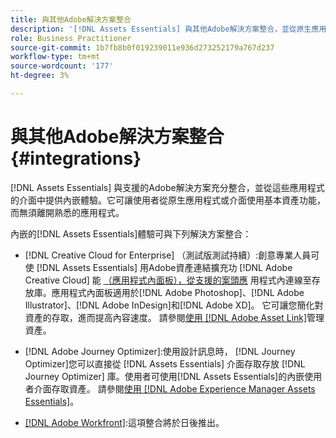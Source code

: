 ```yaml
---
title: 與其他Adobe解決方案整合
description: '[!DNL Assets Essentials] 與其他Adobe解決方案整合，並從原生應用程式內提供內嵌體驗。'
role: Business Practitioner
source-git-commit: 1b7fb8b0f019239011e936d273252179a767d237
workflow-type: tm+mt
source-wordcount: '177'
ht-degree: 3%

---
```



# 與其他Adobe解決方案整合 {#integrations}

[!DNL Assets Essentials] 與支援的Adobe解決方案充分整合，並從這些應用程式的介面中提供內嵌體驗。它可讓使用者從原生應用程式或介面使用基本資產功能，而無須離開熟悉的應用程式。

內嵌的[!DNL Assets Essentials]體驗可與下列解決方案整合：

* [!DNL Creative Cloud for Enterprise] （測試版測試持續）:創意專業人員可使 [!DNL Assets Essentials] 用Adobe資產連結擴充功 [!DNL Adobe Creative Cloud] 能 [（應用程式內面板），從支援的案頭應](https://www.adobe.com/tw/creativecloud/business/enterprise/adobe-asset-link.html) 用程式內連線至存放庫。應用程式內面板適用於[!DNL Adobe Photoshop]、[!DNL Adobe Illustrator]、[!DNL Adobe InDesign]和[!DNL Adobe XD]。 它可讓您簡化對資產的存取，進而提高內容速度。 請參閱[使用 [!DNL Adobe Asset Link]](https://helpx.adobe.com/enterprise/admin-guide.html/enterprise/using/manage-assets-using-adobe-asset-link.ug.html)管理資產。

* [!DNL Adobe Journey Optimizer]:使用設計訊息時， [!DNL Journey Optimizer]您可以直接從 [!DNL Assets Essentials] 介面存取存放 [!DNL Journey Optimizer] 庫。使用者可使用[!DNL Assets Essentials]的內嵌使用者介面存取資產。 請參閱[使用 [!DNL Adobe Experience Manager Assets Essentials]](https://experienceleague.adobe.com/docs/journey-optimizer/using/create-messages/assets-essentials.html)。

* [[!DNL Adobe Workfront]](https://www.workfront.com/):這項整合將於日後推出。

<!-- TBD: Add CTA to join beta program. 
-->
